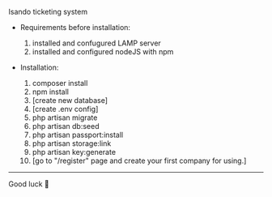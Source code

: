 Isando ticketing system
 - Requirements before installation:
    1. installed and confugured LAMP server
    2. installed and configured nodeJS with npm 

 - Installation:
    1. composer install
    2. npm install
    3. [create new database]
    4. [create .env config]
    5. php artisan migrate
    6. php artisan db:seed
    7. php artisan passport:install
    8. php artisan storage:link
    9. php artisan key:generate
   10. [go to "/register" page and create your first company for using.]
_________________________________
Good luck 🙂
